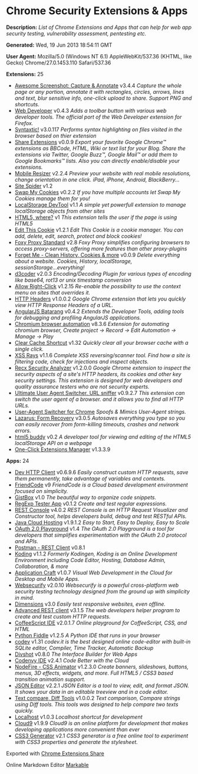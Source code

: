 Chrome Security Extensions & Apps
=====================

**Description:** _List of Chrome Extensions and Apps that can help for web app security testing, vulnerability assessment, pentesting etc._


**Generated:** Wed, 19 Jun 2013 18:54:11 GMT

**User Agent:** Mozilla/5.0 (Windows NT 6.1) AppleWebKit/537.36 (KHTML, like Gecko) Chrome/27.0.1453.110 Safari/537.36

**Extensions:** 25

*   [Awesome Screenshot: Capture & Annotate](https://chrome.google.com/webstore/detail/alelhddbbhepgpmgidjdcjakblofbmce) v3.4.4
_Capture the whole page or any portion, annotate it with rectangles, circles, arrows, lines and text, blur sensitive info, one-click upload to share. Support PNG and shortcuts._
*   [Web Developer](https://chrome.google.com/webstore/detail/bfbameneiokkgbdmiekhjnmfkcnldhhm) v0.4.3
_Adds a toolbar button with various web developer tools. The official port of the Web Developer extension for Firefox._
*   [Syntaxtic!](https://chrome.google.com/webstore/detail/cgjalgdhmbpaacnnejmodfinclbdgaci) v3.0.117
_Performs syntax highlighting on files visited in the browser based on thier extension_
*   [Share Extensions](https://chrome.google.com/webstore/detail/chdafcbnfkfenoeejpaeenpdamhmalhe) v0.0.9
_Export your favorite Google Chrome™ extensions as BBCode, HTML, Wiki or text list for your Blog. Share the extensions via Twitter, Google Buzz™, Google Mail™ or add them to Google Bookmarks™ lists. Also you can directly enable/disable your extensions._
*   [Mobile Resizer](https://chrome.google.com/webstore/detail/cllkoedgiefnomcccogcalmjogjfcpji) v2.2.4
_Preview your website with real mobile resolutions, change orientation in one click. iPad, iPhone, Android, BlackBerry..._
*   [Site Spider](https://chrome.google.com/webstore/detail/ddlodfbcplakmddhdlffebcggbbighda) v1.2
*   [Swap My Cookies](https://chrome.google.com/webstore/detail/dffhipnliikkblkhpjapbecpmoilcama) v0.2.2
_If you have multiple accounts let Swap My Cookies manage them for you!_
*   [LocalStorage DevTool](https://chrome.google.com/webstore/detail/fekfnmjadklpmoednhfjphigbiglmafk) v1.1
_A simple yet powerfull extension to manage localStorage objects from other sites_
*   [HTML5, where?](https://chrome.google.com/webstore/detail/fgpmbhhbkbncilhplncaaibogpfcgpip) v1
_This extension tells the user if the page is using HTML5_
*   [Edit This Cookie](https://chrome.google.com/webstore/detail/fngmhnnpilhplaeedifhccceomclgfbg) v1.2.1
_Edit This Cookie is a cookie manager. You can add, delete, edit, search, protect and block cookies!_
*   [Foxy Proxy Standard](https://chrome.google.com/webstore/detail/gcknhkkoolaabfmlnjonogaaifnjlfnp) v2.8
_Foxy Proxy simplifies configuring browsers to access proxy-servers, offering more features than other proxy-plugins_
*   [Forget Me - Clean History, Cookies & more](https://chrome.google.com/webstore/detail/gekpdemielcmiiiackmeoppdgaggjgda) v0.0.9
_Delete everything about a website. Cookies, History, localStorage, sessionStorage...everything!_
*   [d3coder](https://chrome.google.com/webstore/detail/gncnbkghencmkfgeepfaonmegemakcol) v2.0.3
_Encoding/Decoding Plugin for various types of encoding like base64, rot13 or unix timestamp conversion_
*   [Allow Right-Click](https://chrome.google.com/webstore/detail/hompjdfbfmmmgflfjdlnkohcplmboaeo) v1.2.15
_Re-enable the possibility to use the context menu on sites that overrides it._
*   [HTTP Headers](https://chrome.google.com/webstore/detail/hplfkkmefamockhligfdcfgfnbcdddbg) v1.0.0.2
_Google Chrome extension that lets you quickly view HTTP Response Headers of a URL._
*   [AngularJS Batarang](https://chrome.google.com/webstore/detail/ighdmehidhipcmcojjgiloacoafjmpfk) v0.4.2
_Extends the Developer Tools, adding tools for debugging and profiling AngularJS applications._
*   [Chromium browser automation](https://chrome.google.com/webstore/detail/jmbmjnojfkcohdpkpjmeeijckfbebbon) v8.3.6
_Extension for automating chromium browser, Create project -> Record -> Edit Automation -> Manage -> Play_
*   [Clear Cache Shortcut](https://chrome.google.com/webstore/detail/jnajhcakejgchhbjlchkfmdidgjefleg) v1.32
_Quickly clear all your browser cache with a single click._
*   [XSS Rays](https://chrome.google.com/webstore/detail/kkopfbcgaebdaklghbnfmjeeonmabidj) v1.1.6
_Complete XSS reversing/scanner tool. Find how a site is filtering code, check for injections and inspect objects._
*   [Recx Security Analyzer](https://chrome.google.com/webstore/detail/ljafjhbjenhgcgnikniijchkngljgjda) v1.2.0.0
_Google Chrome extension to inspect the security aspects of a site's HTTP headers, its cookies and other key security settings. This extension is designed for web developers and quality assurance testers who are not security experts._
*   [Ultimate User Agent Switcher, URL sniffer](https://chrome.google.com/webstore/detail/ljfpjnehmoiabkefmnjegmpdddgcdnpo) v0.9.2.7
_This extension can switch the user agent of a browser. and it allows you to find all HTTP URLs._
*   [User-Agent Switcher for Chrome](https://chrome.google.com/webstore/detail/djflhoibgkdhkhhcedjiklpkjnoahfmg)
_Spoofs & Mimics User-Agent strings._
*   [Lazarus: Form Recovery](https://chrome.google.com/webstore/detail/loljledaigphbcpfhfmgopdkppkifgno) v3.0.5
_Autosaves everything you type so you can easily recover from form-killing timeouts, crashes and network errors._
*   [html5 buddy](https://chrome.google.com/webstore/detail/mepcemlliclfkppahmgdfoamhccflihc) v0.2
_A developer tool for viewing and editing of the HTML5 localStorage API on a webpage_
*   [One-Click Extensions Manager](https://chrome.google.com/webstore/detail/niemebbfnfbjfojajlmnbiikmcpjkkja) v1.3.3.9


**Apps:** 24

*   [Dev HTTP Client](https://chrome.google.com/webstore/detail/aejoelaoggembcahagimdiliamlcdmfm) v0.6.9.6
_Easily construct custom HTTP requests, save them permanently, take advantage of variables and contexts._
*   [FriendCode](https://chrome.google.com/webstore/detail/bnjmdjhpdbdceobddlpckdjkjfonncgb) v9
_FriendCode is a Cloud based development environment focused on simplicity._
*   [GistBox](https://chrome.google.com/webstore/detail/caoihfibgoiiakncomhccbflmlgjaohf) v1.0
_The beautiful way to organize code snippets._
*   [RegExp Tester App](https://chrome.google.com/webstore/detail/cmmblmkfaijaadfjapjddbeaoffeccib) v0.1.2
_Create and test regular expressions._
*   [REST Console](https://chrome.google.com/webstore/detail/cokgbflfommojglbmbpenpphppikmonn) v4.0.2
_REST Console is an HTTP Request Visualizer and Constructor tool, helps developers build, debug and test RESTful APIs._
*   [Java Cloud Hosting](https://chrome.google.com/webstore/detail/dhkdpgpnekokcicojodnkgmpchnnopam) v1.9.1.2
_Easy to Start, Easy to Deploy, Easy to Scale_
*   [OAuth 2.0 Playground](https://chrome.google.com/webstore/detail/fcjholccjchiplkbibepfimlaapdaiih) v1.4
_The OAuth 2.0 Playground is a tool for developers that simplifies experimentation with the OAuth 2.0 protocol and APIs._
*   [Postman - REST Client](https://chrome.google.com/webstore/detail/fdmmgilgnpjigdojojpjoooidkmcomcm) v0.8.1
*   [Koding](https://chrome.google.com/webstore/detail/fgbjpbdfegnodokpoejnbhnblcojccal) v1.1.2
_Formerly Kodingen, Koding is an Online Development Environment including Code Editor, Hosting, Database Admin, Collaboration, & more_
*   [Application Craft](https://chrome.google.com/webstore/detail/fnbfgfpielckjhdohmkacklnnjkdpkdc) v1.0.7
_Visual Web Development in the Cloud for Desktop and Mobile Apps._
*   [Websecurify](https://chrome.google.com/webstore/detail/gbecpbaknodhccppnfndfmjifmonefdm) v2.0.10
_Websecurify is a powerful cross-platform web security testing technology designed from the ground up with simplicity in mind._
*   [Dimensions](https://chrome.google.com/webstore/detail/hdmihohhdcbejdkidbfijmfehjbnmifk) v3.0
_Easily test responsive websites, even offline._
*   [Advanced REST client](https://chrome.google.com/webstore/detail/hgmloofddffdnphfgcellkdfbfbjeloo) v3.1.5
_The web developers helper program to create and test custom HTTP requests._
*   [CoffeeScript IDE](https://chrome.google.com/webstore/detail/hikjpmfebkagiijbdinakadphhjffaik) v2.0.1.7
_Online playground for CoffeeScript, CSS, and HTML_
*   [Python Fiddle](https://chrome.google.com/webstore/detail/imldfcloildiapnfjoocfpdmoajnjelf) v1.2.5
_A Python IDE that runs in your browser_
*   [codev](https://chrome.google.com/webstore/detail/jhccgicacaljbkehndlbnolffafhjiop) v1.31
_codev.it is the best designed online code-editor with built-in SQLite editor, Compiler, Time Tracker, Automatic Backup_
*   [Divshot](https://chrome.google.com/webstore/detail/lajkckfbiimjdfdfbjgfbdfecnbipdcm) v0.8.0
_The Interface Builder for Web Apps_
*   [Codenvy IDE](https://chrome.google.com/webstore/detail/lefigjbiimiemfhjmibbgemkpenelmag) v2.4.1
_Code Better with the Cloud_
*   [NodeFire - CSS Animator](https://chrome.google.com/webstore/detail/lhkiefejkflopfbagflkahaakmfjjdbd) v1.2.3.0
_Create banners, slideshows, buttons, menus, 3D effects, widgets, and more. Full HTML5 / CSS3 based transition animation support._
*   [JSON Editor](https://chrome.google.com/webstore/detail/lhkmoheomjbkfloacpgllgjcamhihfaj) v2.2.1
_JSON Editor is a tool to view, edit, and format JSON. It shows your data in an editable treeview and in a code editor._
*   [Text compare, Diff Tools](https://chrome.google.com/webstore/detail/lkcdojpmjehlniamnglpjlldkoonlomb) v1.0.0.2
_Text comparison, Compare strings using Diff tools. This tools was designed to help compare two texts quickly._
*   [Localhost](https://chrome.google.com/webstore/detail/mjhkaggimgaoooehpggbjkankpbkmcjl) v1.0.3
_Localhost shortcut for development_
*   [Cloud9](https://chrome.google.com/webstore/detail/nbdmccoknlfggadpfkmcpnamfnbkmkcp) v1.9.9
_Cloud9 is an online platform for development that makes developing applications more convenient than ever_
*   [CSS3 Generator](https://chrome.google.com/webstore/detail/objoeachdkkeopnmlgablcjhifbahmbg) v2.1
_CSS3 generator is a free  online tool to experiment with CSS3 properties and generate the stylesheet._


Exported with [Chrome Extensions Share](https://chrome.google.com/webstore/detail/chdafcbnfkfenoeejpaeenpdamhmalhe)

Online Markdown Editor [Markable](http://markable.in/editor/)
</body></html>  
